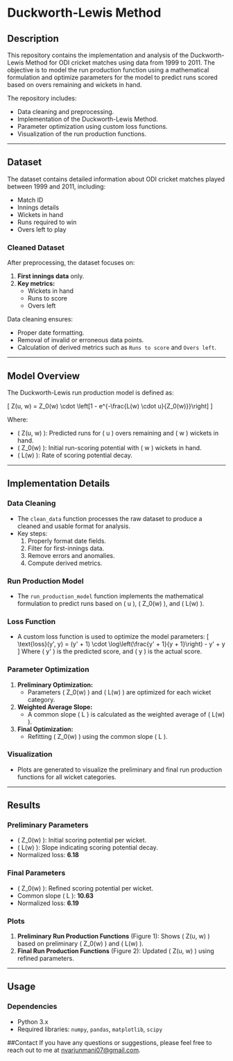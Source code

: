 
# **Duckworth-Lewis Method**

## **Description**
This repository contains the implementation and analysis of the Duckworth-Lewis Method for ODI cricket matches using data from 1999 to 2011. The objective is to model the run production function using a mathematical formulation and optimize parameters for the model to predict runs scored based on overs remaining and wickets in hand.

The repository includes:
- Data cleaning and preprocessing.
- Implementation of the Duckworth-Lewis Method.
- Parameter optimization using custom loss functions.
- Visualization of the run production functions.

---

## **Dataset**
The dataset contains detailed information about ODI cricket matches played between 1999 and 2011, including:
- Match ID
- Innings details
- Wickets in hand
- Runs required to win
- Overs left to play

### **Cleaned Dataset**
After preprocessing, the dataset focuses on:
1. **First innings data** only.
2. **Key metrics:**
   - Wickets in hand
   - Runs to score
   - Overs left

Data cleaning ensures:
- Proper date formatting.
- Removal of invalid or erroneous data points.
- Calculation of derived metrics such as `Runs to score` and `Overs left`.

---

## **Model Overview**
The Duckworth-Lewis run production model is defined as:

\[
Z(u, w) = Z_0(w) \cdot \left[1 - e^{-\frac{L(w) \cdot u}{Z_0(w)}}\right]
\]

Where:
- \( Z(u, w) \): Predicted runs for \( u \) overs remaining and \( w \) wickets in hand.
- \( Z_0(w) \): Initial run-scoring potential with \( w \) wickets in hand.
- \( L(w) \): Rate of scoring potential decay.

---

## **Implementation Details**
### **Data Cleaning**
- The `clean_data` function processes the raw dataset to produce a cleaned and usable format for analysis.
- Key steps:
  1. Properly format date fields.
  2. Filter for first-innings data.
  3. Remove errors and anomalies.
  4. Compute derived metrics.

### **Run Production Model**
- The `run_production_model` function implements the mathematical formulation to predict runs based on \( u \), \( Z_0(w) \), and \( L(w) \).

### **Loss Function**
- A custom loss function is used to optimize the model parameters:
\[
\text{loss}(y', y) = (y' + 1) \cdot \log\left(\frac{y' + 1}{y + 1}\right) - y' + y
\]
Where \( y' \) is the predicted score, and \( y \) is the actual score.

### **Parameter Optimization**
1. **Preliminary Optimization:**
   - Parameters \( Z_0(w) \) and \( L(w) \) are optimized for each wicket category.
2. **Weighted Average Slope:**
   - A common slope \( L \) is calculated as the weighted average of \( L(w) \).
3. **Final Optimization:**
   - Refitting \( Z_0(w) \) using the common slope \( L \).

### **Visualization**
- Plots are generated to visualize the preliminary and final run production functions for all wicket categories.

---

## **Results**
### **Preliminary Parameters**
- \( Z_0(w) \): Initial scoring potential per wicket.
- \( L(w) \): Slope indicating scoring potential decay.
- Normalized loss: **6.18**

### **Final Parameters**
- \( Z_0(w) \): Refined scoring potential per wicket.
- Common slope \( L \): **10.63**
- Normalized loss: **6.19**

### **Plots**
1. **Preliminary Run Production Functions** (Figure 1): Shows \( Z(u, w) \) based on preliminary \( Z_0(w) \) and \( L(w) \).
2. **Final Run Production Functions** (Figure 2): Updated \( Z(u, w) \) using refined parameters.

---

## **Usage**
### **Dependencies**
- Python 3.x
- Required libraries: `numpy`, `pandas`, `matplotlib`, `scipy`


##Contact
If you have any questions or suggestions, please feel free to reach out to me at nvarjunmani07@gmail.com.
